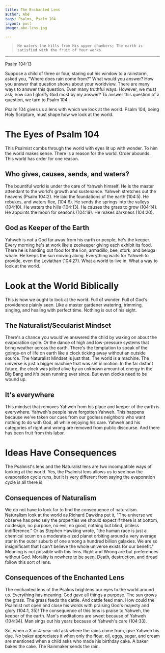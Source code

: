 ```yaml
---
title: The Enchanted Lens
author: Abe
tags: Psalms, Psalm 104
layout: post
image: abe-lens.jpg

---
```

>     He waters the hills from His upper chambers; The earth is
>     satisfied with the fruit of Your works.

***

Psalm 104:13

Suppose a child of three or four, staring out his window to a rainstorm, asked you,
"Where does rain come from?" What would you answer? How you answer that question
shows about your worldview. There are many ways to answer this question. Even
many truthful ways. However, we must ask; how can I glorify God most by my
answer? To answer this question of a question, we turn to Psalm 104.

Psalm 104 gives us a lens with which we look at the world. Psalm 104, being Holy
Scripture, must shape how we look at the world.

# The Eyes of Psalm 104

This Psalmist combs through the world with eyes lit up with wonder. To him the
world makes sense. There is a reason for the world. Order abounds. This world
has order for one reason.

## Who gives, causes, sends, and waters?

The bountiful world is under the care of Yahweh himself. He is the master
attendant to the world's growth and sustenance. Yahweh stretches out the heavens
(Psalm 104:2). He laid the foundations of the earth (104:5). He rebukes, and
waters flee, (104:6). He sends the springs into the valleys (104:10). He waters
the hills (104:13). He causes the grass to grow (104:14). He appoints the moon
for seasons (104:19). He makes darkness (104:20).

## God as Keeper of the Earth

Yahweh is not a God far away from his earth or people, he's the keeper. Every
morning he's at work like a zookeeper giving each exhibit its food. There he is
handing out food for the lion, armadillo, bee, stork, and beluga whale. He keeps
the sun moving along. Everything waits for Yahweh to provide, even the Leviathan
(104:27). What a world to live in. What a way to look at the world.

# Look at the World Biblically

This is how we ought to look at the world. Full of wonder. Full of God's
providence plainly seen. Like a master gardener watering, trimming, singing, and
healing with perfect time. Nothing is out of his sight.

## The Naturalist/Secularist Mindset

There's a chance you would've answered the child by waxing on about the
evaporation cycle. Or the dance of high and low-pressure systems that bring
weather across the earth. There's the temptation to speak of the goings-on of
life on earth like a clock ticking away without an outside source. The
Naturalist Mindset is just that. The world is a machine. The universe is just a
bigger machine that was set in motion. In the far distant future, the clock was
jolted alive by an unknown amount of energy in the Big Bang and it's been
running ever since. But even clocks need to be wound up.

## It's everywhere

This mindset that removes Yahweh from his place and keeper of the earth is
everywhere. Yahweh's people have forgotten Yahweh. This happens because we've
taken our cues from our godless neighbors who want nothing to do with God, all
while enjoying his care. Yahweh and his categories of right and wrong are
removed from public discourse. And there has been fruit from this labor.

# Ideas Have Consequences

The Psalmist's lens and the Naturalist lens are two incompatible ways of looking
at the world. Yes, the Psalmist lens allows us to see how the evaporation cycle
runs, but it is very different from saying the evaporation cycle is all there
is.

## Consequences of Naturalism

We do not have to look far to find the consequence of naturalism. Naturalism
look at the world as Richard Dawkins put it, "The universe we observe has
precisely the properties we should expect if there is at bottom, no design, no
purpose, no evil, no good, nothing but blind, pitiless indifference." Or as
Stephen Hawking wrote, "the human race is just a chemical scum on a
moderate-sized planet orbiting around a very average star in the outer suburb of
one among a hundred billion galaxies. We are so insignificant that I can't
believe the whole universe exists for our benefit." Meaning is not possible with
this lens. Right and Wrong are but preferences without God. Morality is nowhere
to be seen. Death, destruction, and dread follow this sort of lens.

## Consequences of the Enchanted Lens

The enchanted lens of the Psalms brightens our eyes to the world around us.
Everything has meaning. God gave all things a purpose. The sun grows the grass.
The grass feeds the cattle. And cattle feed man. How could the Psalmist not open
and close his words with praising God's majesty and glory (104:1, 35)! The
consequence of this lens is praise to Yahweh, the keeper of the earth. Man's
meditations are sweet because of Yahweh (104:34). Man sings out his years
because of Yahweh's care (104:33).

So, when a 3 or 4-year-old ask where the rains come from, give Yahweh his due.
No baker appreciates it when only the flour, oil, eggs, sugar, and cream are
mentioned when a child asks who made his birthday cake. A baker bakes the cake.
The Rainmaker sends the rain.